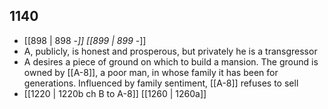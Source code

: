 ## 1140
- [[898 | 898 -*]] [[899 | 899 -*]] 
- A, publicly, is honest and prosperous, but privately he is a transgressor
- A desires a piece of ground on which to build a mansion. The ground is owned by [[A-8]], a poor man, in whose family it has been for generations. Influenced by family sentiment, [[A-8]] refuses to sell
- [[1220 | 1220b ch B to A-8]] [[1260 | 1260a]] 

